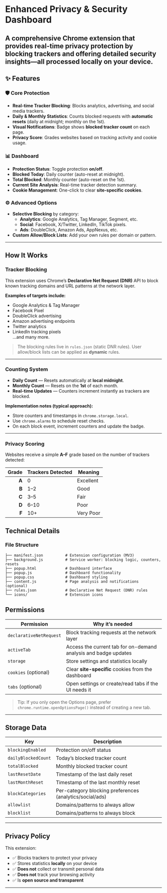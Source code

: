 # Enhanced Privacy & Security Dashboard

A comprehensive **Chrome extension** that provides real-time privacy protection by **blocking trackers** and offering **detailed security insights**—all processed locally on your device.
---

## ✨ Features

### 🛡️ Core Protection
- **Real-time Tracker Blocking**: Blocks analytics, advertising, and social media trackers.
- **Daily & Monthly Statistics**: Counts blocked requests with **automatic resets** (daily at midnight; monthly on the 1st).
- **Visual Notifications**: Badge shows **blocked tracker count** on each page.
- **Privacy Score**: Grades websites based on tracking activity and cookie usage.

### 📊 Dashboard
- **Protection Status**: Toggle protection **on/off**.
- **Blocked Today**: Daily counter (auto-reset at midnight).
- **Total Blocked**: Monthly counter (auto-reset on the 1st).
- **Current Site Analysis**: Real-time tracker detection summary.
- **Cookie Management**: One-click to clear **site-specific cookies**.

### ⚙️ Advanced Options
- **Selective Blocking** by category:
  - **Analytics**: Google Analytics, Tag Manager, Segment, etc.
  - **Social**: Facebook, X/Twitter, LinkedIn, TikTok pixels.
  - **Ads**: DoubleClick, Amazon Ads, AppNexus, etc.
- **Custom Allow/Block Lists**: Add your own rules per domain or pattern.

---
## How It Works

### Tracker Blocking
This extension uses Chrome’s **Declarative Net Request (DNR)** API to block known tracking domains and URL patterns at the network layer.

**Examples of targets include:**
- Google Analytics & Tag Manager
- Facebook Pixel
- DoubleClick advertising
- Amazon advertising endpoints
- Twitter analytics
- LinkedIn tracking pixels  
…and many more.

> The blocking rules live in `rules.json` (static DNR rules). User allow/block lists can be applied as **dynamic** rules.

---

### Counting System
- **Daily Count** — Resets automatically at **local midnight**.
- **Monthly Count** — Resets on the **1st** of each month.
- **Real-time Updates** — Counters increment instantly as trackers are blocked.

**Implementation notes (typical approach):**
- Store counters and timestamps in `chrome.storage.local`.
- Use `chrome.alarms` to schedule reset checks.
- On each block event, increment counters and update the badge.

---

### Privacy Scoring
Websites receive a simple **A–F** grade based on the number of trackers detected:

| Grade | Trackers Detected | Meaning      |
|------:|-------------------|--------------|
| **A** | 0                 | Excellent    |
| **B** | 1–2               | Good         |
| **C** | 3–5               | Fair         |
| **D** | 6–10              | Poor         |
| **F** | 10+               | Very Poor    |

## Technical Details

### File Structure
```text
├── manifest.json          # Extension configuration (MV3)
├── background.js          # Service worker: blocking logic, counters, resets
├── popup.html             # Dashboard interface
├── popup.js               # Dashboard functionality
├── popup.css              # Dashboard styling
├── content.js             # Page analysis and notifications (optional)
├── rules.json             # Declarative Net Request (DNR) rules
└── icons/                 # Extension icons
```
## Permissions

| Permission                          | Why it’s needed |
|-------------------------------------|-----------------|
| `declarativeNetRequest`             | Block tracking requests at the network layer |
| `activeTab`                         | Access the current tab for on-demand analysis and badge updates |
| `storage`                           | Store settings and statistics locally |
| `cookies` (optional)                | Clear **site-specific** cookies from the dashboard |
| `tabs` (optional)                   | Open settings or create/read tabs if the UI needs it |

> Tip: If you only open the Options page, prefer `chrome.runtime.openOptionsPage()` instead of creating a new tab.

---

## Storage Data

| Key                  | Description |
|----------------------|-------------|
| `blockingEnabled`    | Protection on/off status |
| `dailyBlockedCount`  | Today’s blocked tracker count |
| `totalBlocked`       | Monthly blocked tracker count |
| `lastResetDate`      | Timestamp of the last daily reset |
| `lastMonthReset`     | Timestamp of the last monthly reset |
| `blockCategories`    | Per-category blocking preferences (analytics/social/ads) |
| `allowlist`          | Domains/patterns to always allow |
| `blocklist`          | Domains/patterns to always block |

---

## Privacy Policy

This extension:

- ✅ Blocks trackers to protect your privacy  
- ✅ Stores statistics **locally** on your device  
- ✅ **Does not** collect or transmit personal data  
- ✅ **Does not** track your browsing activity  
- ✅ Is **open source and transparent**
---
